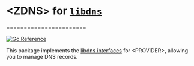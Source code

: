 # \<ZDNS\> for [`libdns`](https://github.com/libdns/libdns)
=======================

[![Go Reference](https://pkg.go.dev/badge/test.svg)](https://pkg.go.dev/github.com/gsmlg-dev/libdns-zdns)

This package implements the [libdns interfaces](https://github.com/libdns/libdns) for \<PROVIDER\>, allowing you to manage DNS records.

